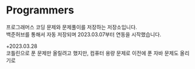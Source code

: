 # Programmers

프로그래머스 코딩 문제와 문제풀이를 저장하는 저장소입니다.<br>
백준허브를 통해서 자동 저장되며 2023.03.07부터 연동을 시작했습니다.

+2023.03.28 <br>
코틀린으로 푼 문제만 올릴려고 했지만, 컴퓨터 용량 문제로 이전에 푼 자바 문제도 올리기로


